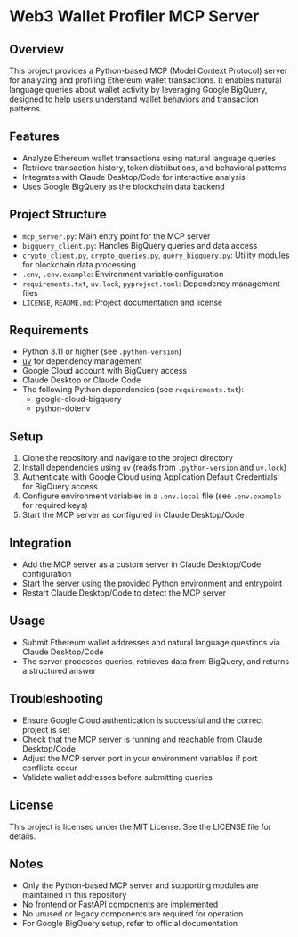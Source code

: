 # Web3 Wallet Profiler MCP Server

## Overview
This project provides a Python-based MCP (Model Context Protocol) server for analyzing and profiling Ethereum wallet transactions. It enables natural language queries about wallet activity by leveraging Google BigQuery, designed to help users understand wallet behaviors and transaction patterns.

## Features
- Analyze Ethereum wallet transactions using natural language queries
- Retrieve transaction history, token distributions, and behavioral patterns
- Integrates with Claude Desktop/Code for interactive analysis
- Uses Google BigQuery as the blockchain data backend

## Project Structure
- `mcp_server.py`: Main entry point for the MCP server
- `bigquery_client.py`: Handles BigQuery queries and data access
- `crypto_client.py`, `crypto_queries.py`, `query_bigquery.py`: Utility modules for blockchain data processing
- `.env`, `.env.example`: Environment variable configuration
- `requirements.txt`, `uv.lock`, `pyproject.toml`: Dependency management files
- `LICENSE`, `README.md`: Project documentation and license

## Requirements
- Python 3.11 or higher (see `.python-version`)
- [uv](https://github.com/astral-sh/uv) for dependency management
- Google Cloud account with BigQuery access
- Claude Desktop or Claude Code
- The following Python dependencies (see `requirements.txt`):
  - google-cloud-bigquery
  - python-dotenv

## Setup
1. Clone the repository and navigate to the project directory
2. Install dependencies using `uv` (reads from `.python-version` and `uv.lock`)
3. Authenticate with Google Cloud using Application Default Credentials for BigQuery access
4. Configure environment variables in a `.env.local` file (see `.env.example` for required keys)
5. Start the MCP server as configured in Claude Desktop/Code

## Integration
- Add the MCP server as a custom server in Claude Desktop/Code configuration
- Start the server using the provided Python environment and entrypoint
- Restart Claude Desktop/Code to detect the MCP server

## Usage
- Submit Ethereum wallet addresses and natural language questions via Claude Desktop/Code
- The server processes queries, retrieves data from BigQuery, and returns a structured answer

## Troubleshooting
- Ensure Google Cloud authentication is successful and the correct project is set
- Check that the MCP server is running and reachable from Claude Desktop/Code
- Adjust the MCP server port in your environment variables if port conflicts occur
- Validate wallet addresses before submitting queries

## License
This project is licensed under the MIT License. See the LICENSE file for details.

## Notes
- Only the Python-based MCP server and supporting modules are maintained in this repository
- No frontend or FastAPI components are implemented
- No unused or legacy components are required for operation
- For Google BigQuery setup, refer to official documentation
